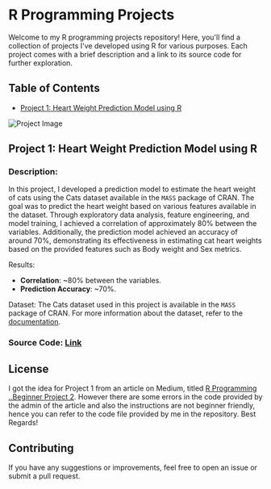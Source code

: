 # R Programming Projects

Welcome to my R programming projects repository! Here, you'll find a collection of projects I've developed using R for various purposes. Each project comes with a brief description and a link to its source code for further exploration.

## Table of Contents

- [Project 1: Heart Weight Prediction Model using R](https://github.com/PushkarShinde/Projects-in-R-Programming/blob/main/README.md#project-1-heart-weight-prediction-model-using-r)


![Project Image](https://media4.giphy.com/media/rGlAZysKBcjRCkAX7S/200.gif?cid=790b7611pzt29kvcmyvotjlnn9z6hpos75dliug9dgtp7mlp&rid=200.gif&ct=g)



## Project 1: Heart Weight Prediction Model using R

### Description: 
In this project, I developed a prediction model to estimate the heart weight of cats using the Cats dataset available in the `MASS` package of CRAN. The goal was to predict the heart weight based on various features available in the dataset. Through exploratory data analysis, feature engineering, and model training, I achieved a correlation of approximately 80% between the variables. Additionally, the prediction model achieved an accuracy of around 70%, demonstrating its effectiveness in estimating cat heart weights based on the provided features such as Body weight and Sex metrics.

Results:
- **Correlation**: ~80% between the variables.
- **Prediction Accuracy**: ~70%.

Dataset: The Cats dataset used in this project is available in the `MASS` package of CRAN. For more information about the dataset, refer to the [documentation](https://cran.r-project.org/web/packages/MASS/MASS.pdf).


### Source Code: [Link](https://posit.cloud/content/7574627)


## License

I got the idea for Project 1 from an article on Medium, titled [R Programming ..Beginner Project 2](https://medium.com/@satishmishra91/r-programming-beginner-project-2-55d9b6fa8da9).
However there are some errors in the code provided by the admin of the article and also the instructions are not beginner friendly, hence you can refer to the code file provided by me in the repository. Best Regards!

## Contributing

If you have any suggestions or improvements, feel free to open an issue or submit a pull request.
